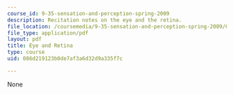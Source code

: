 ```yaml
---
course_id: 9-35-sensation-and-perception-spring-2009
description: Recitation notes on the eye and the retina.
file_location: /coursemedia/9-35-sensation-and-perception-spring-2009/086d219123b0de7af3a6d32d9a335f7c_MIT9_35s09_rec02_eye_and_retina.pdf
file_type: application/pdf
layout: pdf
title: Eye and Retina
type: course
uid: 086d219123b0de7af3a6d32d9a335f7c

---
```

None